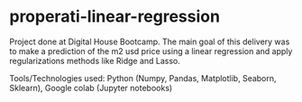 # properati-linear-regression
Project done at Digital House Bootcamp. The main goal of this delivery was to make a prediction of the m2 usd price using a linear regression and apply regularizations methods like Ridge and Lasso.

Tools/Technologies used: Python (Numpy, Pandas, Matplotlib, Seaborn, Sklearn), Google colab (Jupyter notebooks)
